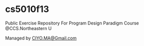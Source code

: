 cs5010f13
=========
Public Exercise Repository For Program Design Paradigm Course @CCS.Northeastern U

Managed by CIYO.MA@Gmail.com
